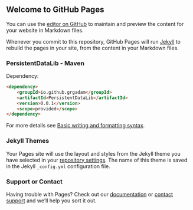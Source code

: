 ## Welcome to GitHub Pages

You can use the [editor on GitHub](https://github.com/GrGadam/grgadam.github.io/edit/main/index.md) to maintain and preview the content for your website in Markdown files.

Whenever you commit to this repository, GitHub Pages will run [Jekyll](https://jekyllrb.com/) to rebuild the pages in your site, from the content in your Markdown files.

### PersistentDataLib - Maven

Dependency:

```markdown
<dependency>
    <groupId>io.github.grgadam</groupId>
    <artifactId>PersistentDataLib</artifactId>
    <version>0.0.1</version>
    <scope>provided</scope>
</dependency>
```

For more details see [Basic writing and formatting syntax](https://docs.github.com/en/github/writing-on-github/getting-started-with-writing-and-formatting-on-github/basic-writing-and-formatting-syntax).

### Jekyll Themes

Your Pages site will use the layout and styles from the Jekyll theme you have selected in your [repository settings](https://github.com/GrGadam/grgadam.github.io/settings/pages). The name of this theme is saved in the Jekyll `_config.yml` configuration file.

### Support or Contact

Having trouble with Pages? Check out our [documentation](https://docs.github.com/categories/github-pages-basics/) or [contact support](https://support.github.com/contact) and we’ll help you sort it out.
